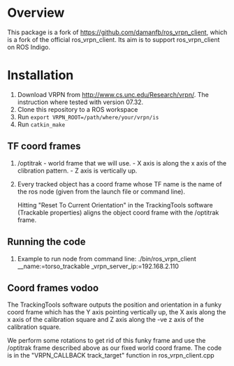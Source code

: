 # Overview

This package is a fork of https://github.com/damanfb/ros_vrpn_client, which is a fork of the official ros_vrpn_client.
Its aim is to support ros_vrpn_client on ROS Indigo.

# Installation

1. Download VRPN from http://www.cs.unc.edu/Research/vrpn/. The instruction where tested with version 07.32.
2. Clone this repository to a ROS workspace
3. Run `export VRPN_ROOT=/path/where/your/vrpn/is`
4. Run `catkin_make`

TF coord frames
----------------

1. /optitrak 
        - world frame that we will use.
        - X axis is along the x axis of the clibration pattern.
        - Z axis is vertically up.

2. Every tracked object has a coord frame whose TF name is the name of
   the ros node (given from the launch file or command line).

   Hitting "Reset To Current Orientation" in the TrackingTools
   software (Trackable properties) aligns the object coord frame with
   the /optitrak frame.

Running the code
----------------

1. Example to run node from command line:
     ./bin/ros_vrpn_client __name:=torso_trackable _vrpn_server_ip:=192.168.2.110


Coord frames vodoo
------------------
The TrackingTools software outputs the position and orientation in a
funky coord frame which has the Y axis pointing vertically up, the X
axis along the x axis of the calibration square and Z axis along the
-ve z axis of the calibration square.

We perform some rotations to get rid of this funky frame and use the
/optitrak frame described above as our fixed world coord frame. The
code is in the "VRPN_CALLBACK track_target" function in
ros_vrpn_client.cpp


